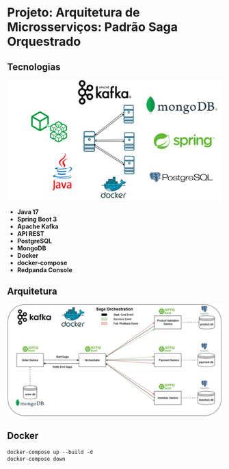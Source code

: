 # Projeto: Arquitetura de Microsserviços: Padrão Saga Orquestrado


## Tecnologias

![Arquitetura](Imagem%20Curso.png)

* **Java 17**
* **Spring Boot 3**
* **Apache Kafka**
* **API REST**
* **PostgreSQL**
* **MongoDB**
* **Docker**
* **docker-compose**
* **Redpanda Console**

## Arquitetura

![Arquitetura](Arquitetura%20Proposta.png)


## Docker
```
docker-compose up --build -d
docker-compose down
```